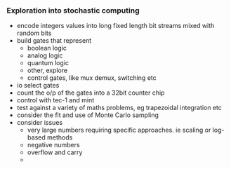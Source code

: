 ### Exploration into stochastic computing 
- encode integers values into long fixed length bit streams mixed with random bits
- build gates that represent
  - boolean logic 
  - analog logic
  - quantum logic
  - other, explore
  - control gates, like mux demux, switching etc
- io select gates
- count the o/p of the gates into a 32bit counter chip
- control with tec-1 and mint
- test against a variety of maths problems, eg trapezoidal integration etc
- consider the fit and use of Monte Carlo sampling
- consider issues 
  - very large numbers requiring specific approaches. ie scaling or log-based methods
  - negative numbers
  - overflow and carry
  - 

